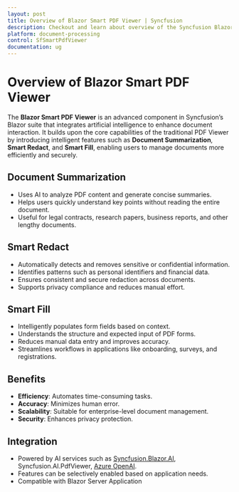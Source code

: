 ```yaml
---
layout: post
title: Overview of Blazor Smart PDF Viewer | Syncfusion
description: Checkout and learn about overview of the Syncfusion Blazor Smart PDF Viewer and much more details.
platform: document-processing
control: SfSmartPdfViewer
documentation: ug
---
```

# Overview of Blazor Smart PDF Viewer

The **Blazor Smart PDF Viewer** is an advanced component in Syncfusion’s Blazor suite that integrates artificial intelligence to enhance document interaction. It builds upon the core capabilities of the traditional PDF Viewer by introducing intelligent features such as **Document Summarization**, **Smart Redact**, and **Smart Fill**, enabling users to manage documents more efficiently and securely.

## Document Summarization

* Uses AI to analyze PDF content and generate concise summaries.
* Helps users quickly understand key points without reading the entire document.
* Useful for legal contracts, research papers, business reports, and other lengthy documents.

## Smart Redact

* Automatically detects and removes sensitive or confidential information.
* Identifies patterns such as personal identifiers and financial data.
* Ensures consistent and secure redaction across documents.
* Supports privacy compliance and reduces manual effort.

## Smart Fill

* Intelligently populates form fields based on context.
* Understands the structure and expected input of PDF forms.
* Reduces manual data entry and improves accuracy.
* Streamlines workflows in applications like onboarding, surveys, and registrations.

## Benefits

* **Efficiency**: Automates time-consuming tasks.
* **Accuracy**: Minimizes human error.
* **Scalability**: Suitable for enterprise-level document management.
* **Security**: Enhances privacy protection.

## Integration

* Powered by AI services such as [Syncfusion.Blazor.AI](https://www.nuget.org/packages/Syncfusion.Blazor.AI), Syncfusion.AI.PdfViewer, [Azure OpenAI](https://learn.microsoft.com/en-us/azure/ai-foundry/openai/how-to/create-resource?pivots=web-portal).
* Features can be selectively enabled based on application needs.
* Compatible with Blazor Server Application
